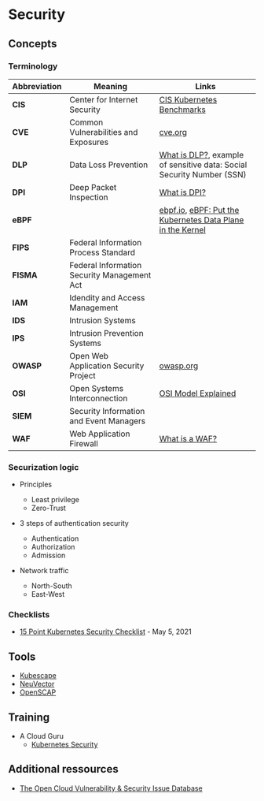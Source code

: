 # Security

## Concepts

### Terminology

Abbreviation | Meaning | Links
------------ | ------- | -----
**CIS** | Center for Internet Security | [CIS Kubernetes Benchmarks](https://www.cisecurity.org/benchmark/kubernetes)
**CVE** | Common Vulnerabilities and Exposures | [cve.org](https://www.cve.org/)
**DLP** | Data Loss Prevention | [What is DLP?](https://www.imperva.com/learn/data-security/data-loss-prevention-dlp/), example of sensitive data: Social Security Number (SSN)
**DPI** | Deep Packet Inspection | [What is DPI?](https://www.fortinet.com/resources/cyberglossary/dpi-deep-packet-inspection)
**eBPF** | | [ebpf.io](https://ebpf.io/), [eBPF: Put the Kubernetes Data Plane in the Kernel](https://thenewstack.io/ebpf-put-the-kubernetes-data-plane-in-the-kernel/)
**FIPS** | Federal Information Process Standard
**FISMA** | Federal Information Security Management Act
**IAM** | Idendity and Access Management |
**IDS** | Intrusion Systems |
**IPS** | Intrusion Prevention Systems |
**OWASP** | Open Web Application Security Project | [owasp.org](https://owasp.org/)
**OSI** | Open Systems Interconnection | [OSI Model Explained](https://www.youtube.com/watch?v=LANW3m7UgWs&t=13s)
**SIEM** | Security Information and Event Managers |
**WAF** | Web Application Firewall | [What is a WAF?](https://www.cloudflare.com/learning/ddos/glossary/web-application-firewall-waf/)

### Securization logic

* Principles
  * Least privilege
  * Zero-Trust

* 3 steps of authentication security
  * Authentication
  * Authorization
  * Admission

* Network traffic
  * North-South
  * East-West

### Checklists

* [15 Point Kubernetes Security Checklist](https://containerjournal.com/editorial-calendar/rsa/15-point-kubernetes-security-checklist/) - May 5, 2021

## Tools

* [Kubescape](https://github.com/kubescape/kubescape)
* [NeuVector](./neuvector.md)
* [OpenSCAP](https://www.open-scap.org/)

## Training

* A Cloud Guru
  * [Kubernetes Security](https://learn.acloud.guru/course/7d2c29e7-cdb2-4f44-8744-06332f47040e/dashboard)

## Additional ressources

* [The Open Cloud Vulnerability & Security Issue Database](https://www.cloudvulndb.org/)
